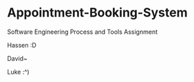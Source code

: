 # Appointment-Booking-System
Software Engineering Process and Tools Assignment

Hassen :D

David~

Luke :^)
